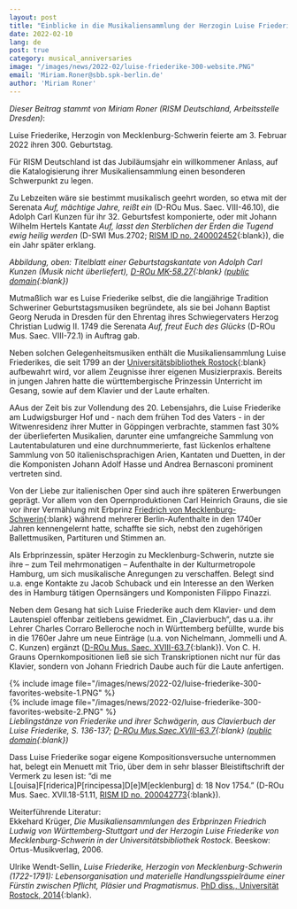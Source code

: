 ```yaml
---
layout: post
title: "Einblicke in die Musikaliensammlung der Herzogin Luise Friederike von Mecklenburg-Schwerin"
date: 2022-02-10
lang: de
post: true
category: musical_anniversaries
image: "/images/news/2022-02/luise-friederike-300-website.PNG"
email: 'Miriam.Roner@sbb.spk-berlin.de'
author: 'Miriam Roner'
---
```


_Dieser Beitrag stammt von Miriam Roner (RISM Deutschland, Arbeitsstelle Dresden)_:  

Luise Friederike, Herzogin von Mecklenburg-Schwerin feierte am 3. Februar 2022 ihren 300. Geburtstag.  

Für RISM Deutschland ist das Jubiläumsjahr ein willkommener Anlass, auf die Katalogisierung ihrer Musikaliensammlung einen besonderen Schwerpunkt zu legen.  

Zu Lebzeiten wäre sie bestimmt musikalisch geehrt worden, so etwa mit der Serenata _Auf, mächtige Jahre, reißt ein_ (D-ROu Mus. Saec. VIII-46.10), die Adolph Carl Kunzen für ihr 32. Geburtsfest komponierte, oder mit Johann Wilhelm Hertels Kantate _Auf, lasst den Sterblichen der Erden die Tugend ewig heilig werden_ (D-SWl Mus.2702; [RISM ID no. 240002452](https://opac.rism.info/search?id=240002452&View=rism){:blank}), die ein Jahr später erklang.  

_Abbildung, oben: Titelblatt einer Geburtstagskantate von Adolph Carl Kunzen (Musik nicht überliefert), [D-ROu MK-58.27](http://purl.uni-rostock.de/rosdok/ppn879944218){:blank} ([public domain](http://creativecommons.org/publicdomain/mark/1.0/){:blank})_  

Mutmaßlich war es Luise Friederike selbst, die die langjährige Tradition Schweriner Geburtstagsmusiken begründete, als sie bei Johann Baptist Georg Neruda in Dresden für den Ehrentag ihres Schwiegervaters Herzog Christian Ludwig II. 1749 die Serenata _Auf, freut Euch des Glücks_ (D-ROu Mus. Saec. VIII-72.1) in Auftrag gab.  

Neben solchen Gelegenheitsmusiken enthält die Musikaliensammlung Luise Friederikes, die seit 1799 an der [Universitätsbibliothek Rostock](https://opac.rism.info/search?View=rism&siglum=D-ROu&q=pe30003771){:blank} aufbewahrt wird, vor allem Zeugnisse ihrer eigenen Musizierpraxis. Bereits in jungen Jahren hatte die württembergische Prinzessin Unterricht im Gesang, sowie auf dem Klavier und der Laute erhalten.  

AAus der Zeit bis zur Vollendung des 20. Lebensjahrs, die Luise Friederike am Ludwigsburger Hof und - nach dem frühen Tod des Vaters - in der Witwenresidenz ihrer Mutter in Göppingen verbrachte, stammen fast 30% der überlieferten Musikalien, darunter eine umfangreiche Sammlung von Lautentabulaturen und eine durchnummerierte, fast lückenlos erhaltene Sammlung von 50 italienischsprachigen Arien, Kantaten und Duetten, in der die Komponisten Johann Adolf Hasse und Andrea Bernasconi prominent vertreten sind.  

Von der Liebe zur italienischen Oper sind auch ihre späteren Erwerbungen geprägt. Vor allem von den Opernproduktionen Carl Heinrich Grauns, die sie vor ihrer Vermählung mit Erbprinz [Friedrich von Mecklenburg-Schwerin](https://opac.rism.info/search?View=rism&q=pe30101142){:blank} während mehrerer Berlin-Aufenthalte in den 1740er Jahren kennengelernt hatte, schaffte sie sich, nebst den zugehörigen Ballettmusiken, Partituren und Stimmen an.  

Als Erbprinzessin, später Herzogin zu Mecklenburg-Schwerin, nutzte sie ihre – zum Teil mehrmonatigen –  Aufenthalte in der Kulturmetropole Hamburg, um sich musikalische Anregungen zu verschaffen. Belegt sind u.a. enge Kontakte zu Jacob Schuback und ein Interesse an den Werken des in Hamburg tätigen Opernsängers und Komponisten Filippo Finazzi. 

Neben dem Gesang hat sich Luise Friederike auch dem Klavier- und dem Lautenspiel offenbar zeitlebens gewidmet. Ein „Clavierbuch“, das u.a. ihr Lehrer Charles Corraro Belleroche noch in Württemberg befüllte, wurde bis in die 1760er Jahre um neue Einträge (u.a. von Nichelmann, Jommelli und A. C. Kunzen) ergänzt ([D-ROu Mus. Saec. XVIII-63.7](http://purl.uni-rostock.de/rosdok/ppn1032620560){:blank}). Von C. H. Grauns Opernkompositionen ließ sie sich Transkriptionen nicht nur für das Klavier, sondern von Johann Friedrich Daube auch für die Laute anfertigen.

{% include image file="/images/news/2022-02/luise-friederike-300-favorites-website-1.PNG" %}  
{% include image file="/images/news/2022-02/luise-friederike-300-favorites-website-2.PNG" %}  
_Lieblingstänze von Friederike und ihrer Schwägerin, aus Clavierbuch der Luise Friederike, S. 136-137; [D-ROu Mus.Saec.XVIII-63.7](http://purl.uni-rostock.de/rosdok/ppn1032620560){:blank} ([public domain](http://creativecommons.org/publicdomain/mark/1.0/){:blank})_  

Dass Luise Friederike sogar eigene Kompositionsversuche unternommen hat, belegt ein Menuett mit Trio, über dem in sehr blasser Bleistiftschrift der Vermerk zu lesen ist: “di me L[ouisa]F[riderica]P[rincipessa]D[e]M[ecklenburg] d: 18 Nov 1754.” (D-ROu Mus. Saec. XVII.18-51.11, [RISM ID no. 200042773](https://opac.rism.info/search?id=200042773&View=rism){:blank}).

Weiterführende Literatur:  
Ekkehard Krüger, _Die Musikaliensammlungen des Erbprinzen Friedrich Ludwig von Württemberg-Stuttgart und der Herzogin Luise Friederike von Mecklenburg-Schwerin in der Universitätsbibliothek Rostock_. Beeskow: Ortus-Musikverlag, 2006.  

Ulrike Wendt-Sellin, _Luise Friederike, Herzogin von Mecklenburg-Schwerin (1722-1791): Lebensorganisation und materielle Handlungsspielräume einer Fürstin zwischen Pflicht, Pläsier und Pragmatismus_. [PhD diss., Universität Rostock, 2014](https://doi.org/10.18453/rosdok_id00001399){:blank}.
